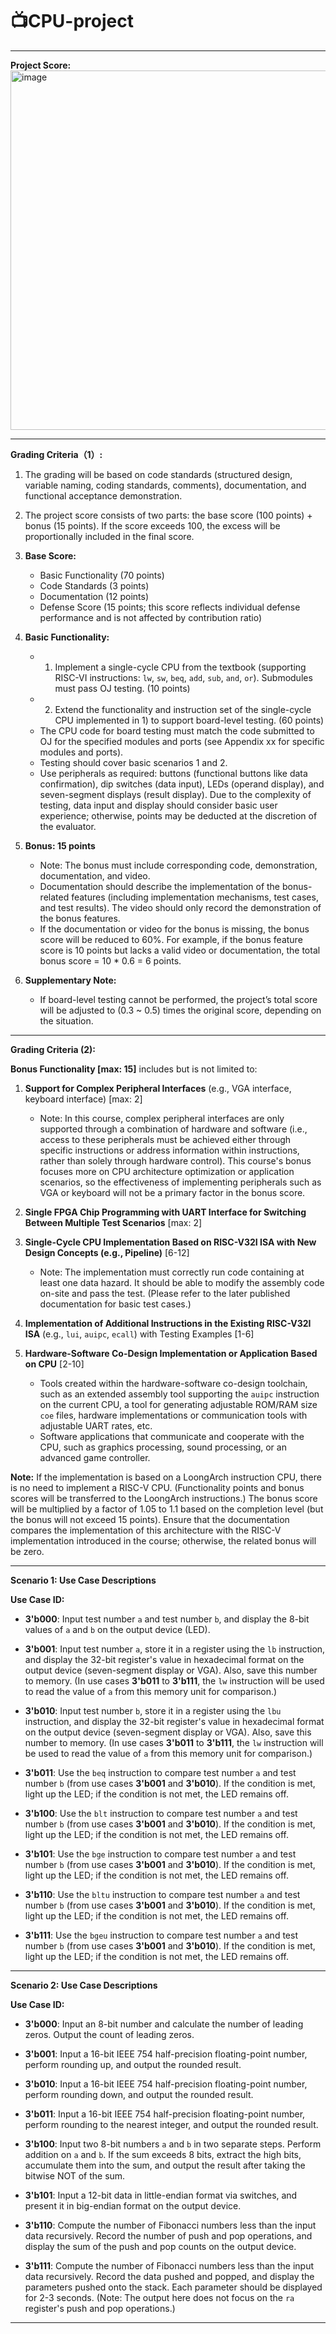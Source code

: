 # 📺CPU-project

---

**Project Score:**
<img width="575" alt="image" src="https://github.com/user-attachments/assets/c8143937-430e-49ef-af3a-6c05394aa11c">

---

**Grading Criteria（1）:**

1. The grading will be based on code standards (structured design, variable naming, coding standards, comments), documentation, and functional acceptance demonstration.

2. The project score consists of two parts: the base score (100 points) + bonus (15 points). If the score exceeds 100, the excess will be proportionally included in the final score.

3. **Base Score:**
   - Basic Functionality (70 points)
   - Code Standards (3 points)
   - Documentation (12 points)
   - Defense Score (15 points; this score reflects individual defense performance and is not affected by contribution ratio)

4. **Basic Functionality:**
   - 1) Implement a single-cycle CPU from the textbook (supporting RISC-VI instructions: `lw`, `sw`, `beq`, `add`, `sub`, `and`, `or`). Submodules must pass OJ testing. (10 points)
   - 2) Extend the functionality and instruction set of the single-cycle CPU implemented in 1) to support board-level testing. (60 points)
   - The CPU code for board testing must match the code submitted to OJ for the specified modules and ports (see Appendix xx for specific modules and ports).
   - Testing should cover basic scenarios 1 and 2.
   - Use peripherals as required: buttons (functional buttons like data confirmation), dip switches (data input), LEDs (operand display), and seven-segment displays (result display). Due to the complexity of testing, data input and display should consider basic user experience; otherwise, points may be deducted at the discretion of the evaluator.

5. **Bonus: 15 points**
   - Note: The bonus must include corresponding code, demonstration, documentation, and video.
   - Documentation should describe the implementation of the bonus-related features (including implementation mechanisms, test cases, and test results). The video should only record the demonstration of the bonus features.
   - If the documentation or video for the bonus is missing, the bonus score will be reduced to 60%. For example, if the bonus feature score is 10 points but lacks a valid video or documentation, the total bonus score = 10 * 0.6 = 6 points.

6. **Supplementary Note:**
   - If board-level testing cannot be performed, the project’s total score will be adjusted to (0.3 ~ 0.5) times the original score, depending on the situation.

---

**Grading Criteria (2):**

**Bonus Functionality [max: 15]** includes but is not limited to:

1. **Support for Complex Peripheral Interfaces** (e.g., VGA interface, keyboard interface) [max: 2]
   - Note: In this course, complex peripheral interfaces are only supported through a combination of hardware and software (i.e., access to these peripherals must be achieved either through specific instructions or address information within instructions, rather than solely through hardware control). This course's bonus focuses more on CPU architecture optimization or application scenarios, so the effectiveness of implementing peripherals such as VGA or keyboard will not be a primary factor in the bonus score.

2. **Single FPGA Chip Programming with UART Interface for Switching Between Multiple Test Scenarios** [max: 2]

3. **Single-Cycle CPU Implementation Based on RISC-V32I ISA with New Design Concepts (e.g., Pipeline)** [6-12]
   - Note: The implementation must correctly run code containing at least one data hazard. It should be able to modify the assembly code on-site and pass the test. (Please refer to the later published documentation for basic test cases.)

4. **Implementation of Additional Instructions in the Existing RISC-V32I ISA** (e.g., `lui`, `auipc`, `ecall`) with Testing Examples [1-6]

5. **Hardware-Software Co-Design Implementation or Application Based on CPU** [2-10]
   - Tools created within the hardware-software co-design toolchain, such as an extended assembly tool supporting the `auipc` instruction on the current CPU, a tool for generating adjustable ROM/RAM size `coe` files, hardware implementations or communication tools with adjustable UART rates, etc.
   - Software applications that communicate and cooperate with the CPU, such as graphics processing, sound processing, or an advanced game controller.

**Note:** If the implementation is based on a LoongArch instruction CPU, there is no need to implement a RISC-V CPU. (Functionality points and bonus scores will be transferred to the LoongArch instructions.) The bonus score will be multiplied by a factor of 1.05 to 1.1 based on the completion level (but the bonus will not exceed 15 points). Ensure that the documentation compares the implementation of this architecture with the RISC-V implementation introduced in the course; otherwise, the related bonus will be zero.

---

**Scenario 1: Use Case Descriptions**

**Use Case ID:**
- **3'b000**: Input test number `a` and test number `b`, and display the 8-bit values of `a` and `b` on the output device (LED).

- **3'b001**: Input test number `a`, store it in a register using the `lb` instruction, and display the 32-bit register's value in hexadecimal format on the output device (seven-segment display or VGA). Also, save this number to memory. (In use cases **3'b011** to **3'b111**, the `lw` instruction will be used to read the value of `a` from this memory unit for comparison.)

- **3'b010**: Input test number `b`, store it in a register using the `lbu` instruction, and display the 32-bit register's value in hexadecimal format on the output device (seven-segment display or VGA). Also, save this number to memory. (In use cases **3'b011** to **3'b111**, the `lw` instruction will be used to read the value of `a` from this memory unit for comparison.)

- **3'b011**: Use the `beq` instruction to compare test number `a` and test number `b` (from use cases **3'b001** and **3'b010**). If the condition is met, light up the LED; if the condition is not met, the LED remains off.

- **3'b100**: Use the `blt` instruction to compare test number `a` and test number `b` (from use cases **3'b001** and **3'b010**). If the condition is met, light up the LED; if the condition is not met, the LED remains off.

- **3'b101**: Use the `bge` instruction to compare test number `a` and test number `b` (from use cases **3'b001** and **3'b010**). If the condition is met, light up the LED; if the condition is not met, the LED remains off.

- **3'b110**: Use the `bltu` instruction to compare test number `a` and test number `b` (from use cases **3'b001** and **3'b010**). If the condition is met, light up the LED; if the condition is not met, the LED remains off.

- **3'b111**: Use the `bgeu` instruction to compare test number `a` and test number `b` (from use cases **3'b001** and **3'b010**). If the condition is met, light up the LED; if the condition is not met, the LED remains off.

---

**Scenario 2: Use Case Descriptions**

**Use Case ID:**

- **3'b000**: Input an 8-bit number and calculate the number of leading zeros. Output the count of leading zeros.

- **3'b001**: Input a 16-bit IEEE 754 half-precision floating-point number, perform rounding up, and output the rounded result.

- **3'b010**: Input a 16-bit IEEE 754 half-precision floating-point number, perform rounding down, and output the rounded result.

- **3'b011**: Input a 16-bit IEEE 754 half-precision floating-point number, perform rounding to the nearest integer, and output the rounded result.

- **3'b100**: Input two 8-bit numbers `a` and `b` in two separate steps. Perform addition on `a` and `b`. If the sum exceeds 8 bits, extract the high bits, accumulate them into the sum, and output the result after taking the bitwise NOT of the sum.

- **3'b101**: Input a 12-bit data in little-endian format via switches, and present it in big-endian format on the output device.

- **3'b110**: Compute the number of Fibonacci numbers less than the input data recursively. Record the number of push and pop operations, and display the sum of the push and pop counts on the output device.

- **3'b111**: Compute the number of Fibonacci numbers less than the input data recursively. Record the data pushed and popped, and display the parameters pushed onto the stack. Each parameter should be displayed for 2-3 seconds. (Note: The output here does not focus on the `ra` register's push and pop operations.)

---
